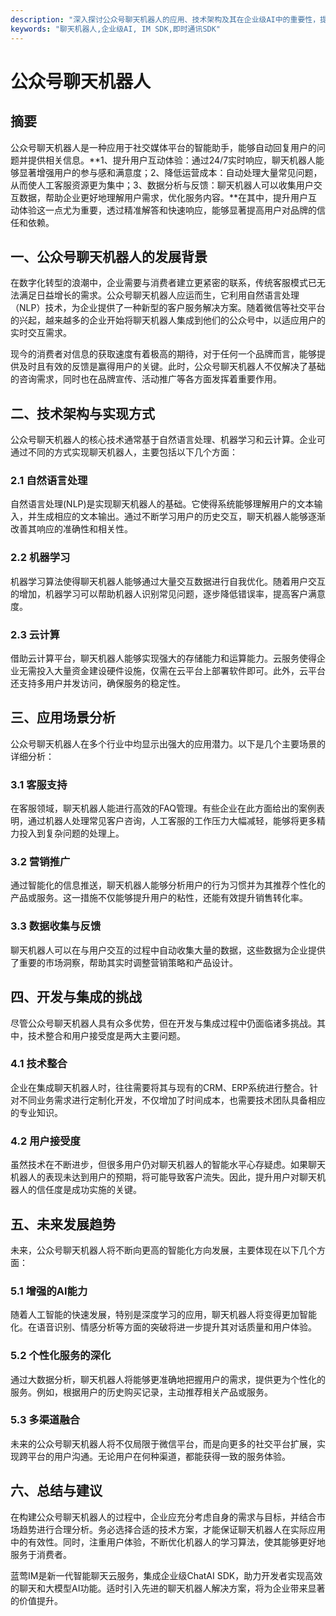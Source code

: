 ```yaml
---
description: "深入探讨公众号聊天机器人的应用、技术架构及其在企业级AI中的重要性，提供实用指导和案例分析。"
keywords: "聊天机器人,企业级AI, IM SDK,即时通讯SDK"
---
```

# 公众号聊天机器人  

## 摘要
公众号聊天机器人是一种应用于社交媒体平台的智能助手，能够自动回复用户的问题并提供相关信息。**1、提升用户互动体验：通过24/7实时响应，聊天机器人能够显著增强用户的参与感和满意度；2、降低运营成本：自动处理大量常见问题，从而使人工客服资源更为集中；3、数据分析与反馈：聊天机器人可以收集用户交互数据，帮助企业更好地理解用户需求，优化服务内容。**在其中，提升用户互动体验这一点尤为重要，透过精准解答和快速响应，能够显著提高用户对品牌的信任和依赖。

## 一、公众号聊天机器人的发展背景
在数字化转型的浪潮中，企业需要与消费者建立更紧密的联系，传统客服模式已无法满足日益增长的需求。公众号聊天机器人应运而生，它利用自然语言处理（NLP）技术，为企业提供了一种新型的客户服务解决方案。随着微信等社交平台的兴起，越来越多的企业开始将聊天机器人集成到他们的公众号中，以适应用户的实时交互需求。

现今的消费者对信息的获取速度有着极高的期待，对于任何一个品牌而言，能够提供及时且有效的反馈是赢得用户的关键。此时，公众号聊天机器人不仅解决了基础的咨询需求，同时也在品牌宣传、活动推广等各方面发挥着重要作用。

## 二、技术架构与实现方式
公众号聊天机器人的核心技术通常基于自然语言处理、机器学习和云计算。企业可通过不同的方式实现聊天机器人，主要包括以下几个方面：

### 2.1 自然语言处理
自然语言处理(NLP)是实现聊天机器人的基础。它使得系统能够理解用户的文本输入，并生成相应的文本输出。通过不断学习用户的历史交互，聊天机器人能够逐渐改善其响应的准确性和相关性。

### 2.2 机器学习
机器学习算法使得聊天机器人能够通过大量交互数据进行自我优化。随着用户交互的增加，机器学习可以帮助机器人识别常见问题，逐步降低错误率，提高客户满意度。

### 2.3 云计算
借助云计算平台，聊天机器人能够实现强大的存储能力和运算能力。云服务使得企业无需投入大量资金建设硬件设施，仅需在云平台上部署软件即可。此外，云平台还支持多用户并发访问，确保服务的稳定性。

## 三、应用场景分析
公众号聊天机器人在多个行业中均显示出强大的应用潜力。以下是几个主要场景的详细分析：

### 3.1 客服支持
在客服领域，聊天机器人能进行高效的FAQ管理。有些企业在此方面给出的案例表明，通过机器人处理常见客户咨询，人工客服的工作压力大幅减轻，能够将更多精力投入到复杂问题的处理上。

### 3.2 营销推广
通过智能化的信息推送，聊天机器人能够分析用户的行为习惯并为其推荐个性化的产品或服务。这一措施不仅能够提升用户的粘性，还能有效提升销售转化率。

### 3.3 数据收集与反馈
聊天机器人可以在与用户交互的过程中自动收集大量的数据，这些数据为企业提供了重要的市场洞察，帮助其实时调整营销策略和产品设计。

## 四、开发与集成的挑战
尽管公众号聊天机器人具有众多优势，但在开发与集成过程中仍面临诸多挑战。其中，技术整合和用户接受度是两大主要问题。

### 4.1 技术整合
企业在集成聊天机器人时，往往需要将其与现有的CRM、ERP系统进行整合。针对不同业务需求进行定制化开发，不仅增加了时间成本，也需要技术团队具备相应的专业知识。

### 4.2 用户接受度
虽然技术在不断进步，但很多用户仍对聊天机器人的智能水平心存疑虑。如果聊天机器人的表现未达到用户的预期，将可能导致客户流失。因此，提升用户对聊天机器人的信任度是成功实施的关键。

## 五、未来发展趋势
未来，公众号聊天机器人将不断向更高的智能化方向发展，主要体现在以下几个方面：

### 5.1 增强的AI能力
随着人工智能的快速发展，特别是深度学习的应用，聊天机器人将变得更加智能化。在语音识别、情感分析等方面的突破将进一步提升其对话质量和用户体验。

### 5.2 个性化服务的深化
通过大数据分析，聊天机器人将能够更准确地把握用户的需求，提供更为个性化的服务。例如，根据用户的历史购买记录，主动推荐相关产品或服务。

### 5.3 多渠道融合
未来的公众号聊天机器人将不仅局限于微信平台，而是向更多的社交平台扩展，实现跨平台的用户沟通。无论用户在何种渠道，都能获得一致的服务体验。

## 六、总结与建议
在构建公众号聊天机器人的过程中，企业应充分考虑自身的需求与目标，并结合市场趋势进行合理分析。务必选择合适的技术方案，才能保证聊天机器人在实际应用中的有效性。同时，注重用户体验，不断优化机器人的学习算法，使其能够更好地服务于消费者。

蓝莺IM是新一代智能聊天云服务，集成企业级ChatAI SDK，助力开发者实现高效的聊天和大模型AI功能。适时引入先进的聊天机器人解决方案，将为企业带来显著的价值提升。
